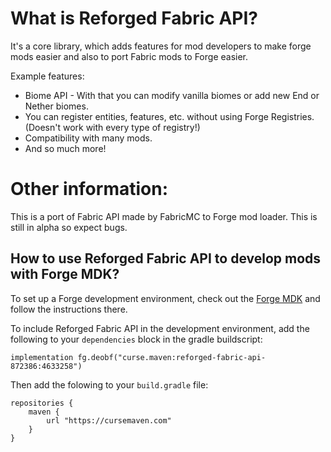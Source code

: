 # What is Reforged Fabric API?
It's a core library, which adds features for mod developers to make forge mods easier and also to port Fabric mods to Forge easier.

Example features:
- Biome API - With that you can modify vanilla biomes or add new End or Nether biomes.
- You can register entities, features, etc. without using Forge Registries. (Doesn't work with every type of registry!)
- Compatibility with many mods.
- And so much more!
 
# Other information:
This is a port of Fabric API made by FabricMC to Forge mod loader.
This is still in alpha so expect bugs.

## How to use Reforged Fabric API to develop mods with Forge MDK?

To set up a Forge development environment, check out the [Forge MDK](https://files.minecraftforge.net/net/minecraftforge/forge/index_1.20.1.html) and follow the instructions there.

To include Reforged Fabric API in the development environment, add the following to your `dependencies` block in the gradle buildscript:

```
implementation fg.deobf("curse.maven:reforged-fabric-api-872386:4633258")
```


Then add the folowing to your `build.gradle` file:

```
repositories {
    maven {
        url "https://cursemaven.com"
    }
}
```
